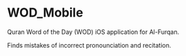 # WOD_Mobile
Quran Word of the Day (WOD) iOS application for Al-Furqan.

Finds mistakes of incorrect pronounciation and recitation.
